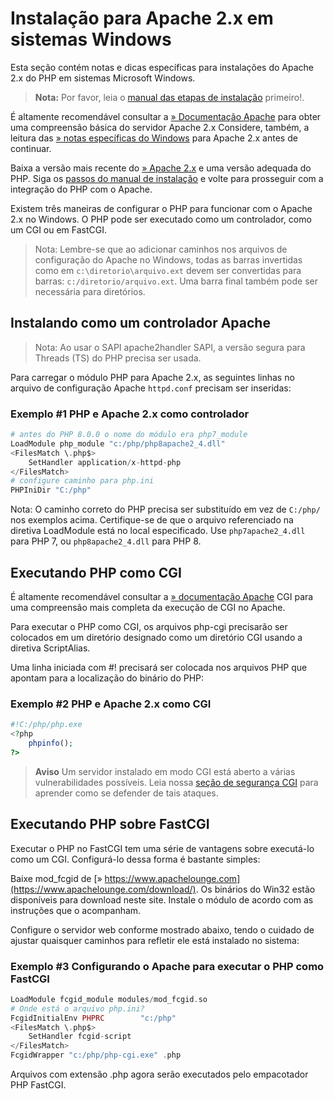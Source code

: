 # Instalação para Apache 2.x em sistemas Windows

Esta seção contém notas e dicas específicas para instalações do Apache 2.x do PHP em sistemas Microsoft Windows.

> **Nota:**
> Por favor, leia o [manual das etapas de instalação](https://www.php.net/manual/pt_BR/install.windows.manual.php) primeiro!.

É altamente recomendável consultar a [» Documentação Apache](https://httpd.apache.org/docs/current/) para obter uma compreensão básica do servidor Apache 2.x Considere, também, a leitura das [» notas específicas do Windows](https://httpd.apache.org/docs/current/platform/windows.html) para Apache 2.x antes de continuar.

Baixa a versão mais recente do [» Apache 2.x](https://www.apachelounge.com/download/) e uma versão adequada do PHP. Siga os [passos do manual de instalação](https://www.php.net/manual/pt_BR/install.windows.manual.php) e volte para prosseguir com a integração do PHP com o Apache.

Existem três maneiras de configurar o PHP para funcionar com o Apache 2.x no Windows. O PHP pode ser executado como um controlador, como um CGI ou em FastCGI.

> Nota: Lembre-se que ao adicionar caminhos nos arquivos de configuração do Apache no Windows, todas as barras invertidas como em `c:\diretorio\arquivo.ext` devem ser convertidas para barras: `c:/diretorio/arquivo.ext`. Uma barra final também pode ser necessária para diretórios.

## Instalando como um controlador Apache

> Nota: Ao usar o SAPI apache2handler SAPI, a versão segura para Threads (TS) do PHP precisa ser usada.

Para carregar o módulo PHP para Apache 2.x, as seguintes linhas no arquivo de configuração Apache `httpd.conf` precisam ser inseridas:

### Exemplo #1 PHP e Apache 2.x como controlador

```php
# antes do PHP 8.0.0 o nome do módulo era php7_module
LoadModule php_module "c:/php/php8apache2_4.dll"
<FilesMatch \.php$>
    SetHandler application/x-httpd-php
</FilesMatch>
# configure caminho para php.ini
PHPIniDir "C:/php"
```

Nota: O caminho correto do PHP precisa ser substituído em vez de `C:/php/` nos exemplos acima. Certifique-se de que o arquivo referenciado na diretiva LoadModule está no local especificado. Use `php7apache2_4.dll` para PHP 7, ou `php8apache2_4.dll` para PHP 8.

## Executando PHP como CGI

É altamente recomendável consultar a [» documentação Apache](https://httpd.apache.org/docs/current/) CGI para uma compreensão mais completa da execução de CGI no Apache.

Para executar o PHP como CGI, os arquivos php-cgi precisarão ser colocados em um diretório designado como um diretório CGI usando a diretiva ScriptAlias.

Uma linha iniciada com #! precisará ser colocada nos arquivos PHP que apontam para a localização do binário do PHP:

### Exemplo #2 PHP e Apache 2.x como CGI

```php
#!C:/php/php.exe
<?php
    phpinfo();
?>
```

> **Aviso**
> Um servidor instalado em modo CGI está aberto a várias vulnerabilidades possíveis. Leia nossa [seção de segurança CGI](https://www.php.net/manual/pt_BR/security.cgi-bin.php) para aprender como se defender de tais ataques.

## Executando PHP sobre FastCGI

Executar o PHP no FastCGI tem uma série de vantagens sobre executá-lo como um CGI. Configurá-lo dessa forma é bastante simples:

Baixe mod_fcgid de [» https://www.apachelounge.com](https://www.apachelounge.com/download/). Os binários do Win32 estão disponíveis para download neste site. Instale o módulo de acordo com as instruções que o acompanham.

Configure o servidor web conforme mostrado abaixo, tendo o cuidado de ajustar quaisquer caminhos para refletir ele está instalado no sistema:

### Exemplo #3 Configurando o Apache para executar o PHP como FastCGI

```php
LoadModule fcgid_module modules/mod_fcgid.so
# Onde está o arquivo php.ini?
FcgidInitialEnv PHPRC        "c:/php"
<FilesMatch \.php$>
    SetHandler fcgid-script
</FilesMatch>
FcgidWrapper "c:/php/php-cgi.exe" .php
```

Arquivos com extensão .php agora serão executados pelo empacotador PHP FastCGI.